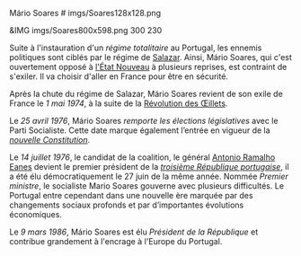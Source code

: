 Mário Soares # imgs/Soares128x128.png

&IMG imgs/Soares800x598.png 300 230

Suite à l'instauration d'un *régime totalitaire* au Portugal, les ennemis politiques sont ciblés par le régime de [Salazar](articles/01_Salazar.md). Ainsi, Mário Soares, qui c'est ouvertement opposé à [l'État Nouveau](articles/02_Gouvernement_Sal.md) à plusieurs reprises, est contraint de s'exiler. Il va choisir d'aller en France pour être en sécurité.

Après la chute du régime de Salazar, Mário Soares revient de son exile de France le *1 mai 1974*, à la suite de la [Révolution des Œillets](articles/04_Revo_Oeillet.md).

Le *25 avril 1976*, Mário Soares *remporte les élections législatives* avec le Parti Socialiste. Cette date marque également l’entrée en vigueur de la *[nouvelle Constitution](articles/11_Nouvelle_const.md)*.

Le *14 juillet 1976*, le candidat de la coalition, le général [Antonio Ramalho Eanes](articles/12_antonio_eanes.md) devient le premier président de la *[troisième République portugaise](articles/11_Nouvelle_const.md)*, il a été élu démocratiquement le 27 juin de la même année. Nommée *Premier ministre*, le socialiste Mario Soares gouverne avec plusieurs difficultés. Le Portugal entre cependant dans une nouvelle ère marquée par des changements sociaux profonds et par d’importantes évolutions économiques.

Le *9 mars 1986*, Mário Soares est élu *Président de la République* et contribue grandement à l'encrage à l'Europe du Portugal.